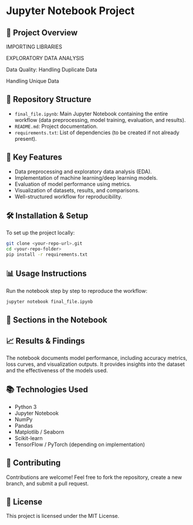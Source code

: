 # Jupyter Notebook Project

## 📌 Project Overview
IMPORTING LIBRARIES



EXPLORATORY DATA ANALYSIS

Data Quality: Handling Duplicate Data

Handling Unique Data

## 📂 Repository Structure
- `final_file.ipynb`: Main Jupyter Notebook containing the entire workflow (data preprocessing, model training, evaluation, and results).
- `README.md`: Project documentation.
- `requirements.txt`: List of dependencies (to be created if not already present).

## 🚀 Key Features
- Data preprocessing and exploratory data analysis (EDA).
- Implementation of machine learning/deep learning models.
- Evaluation of model performance using metrics.
- Visualization of datasets, results, and comparisons.
- Well-structured workflow for reproducibility.

## 🛠️ Installation & Setup
To set up the project locally:

```bash
git clone <your-repo-url>.git
cd <your-repo-folder>
pip install -r requirements.txt
```

## 📊 Usage Instructions
Run the notebook step by step to reproduce the workflow:

```bash
jupyter notebook final_file.ipynb
```

## 📖 Sections in the Notebook

## 📈 Results & Findings
The notebook documents model performance, including accuracy metrics, loss curves, and visualization outputs. It provides insights into the dataset and the effectiveness of the models used.

## 📚 Technologies Used
- Python 3
- Jupyter Notebook
- NumPy
- Pandas
- Matplotlib / Seaborn
- Scikit-learn
- TensorFlow / PyTorch (depending on implementation)

## 🤝 Contributing
Contributions are welcome! Feel free to fork the repository, create a new branch, and submit a pull request.

## 📜 License
This project is licensed under the MIT License.
